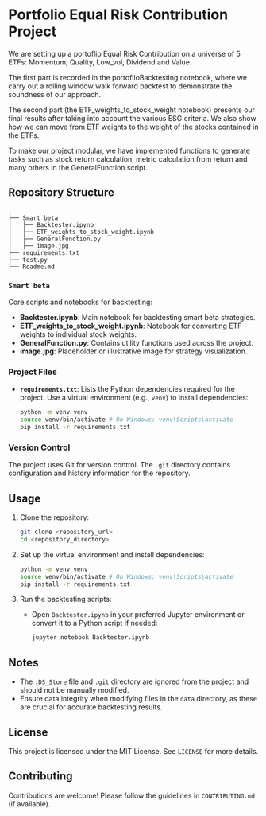 # Portfolio Equal Risk Contribution Project

We are setting up a portoflio Equal Risk Contribution on a universe of 5 ETFs: Momentum, Quality, Low_vol, Dividend and Value.

The first part is recorded in the portoflioBacktesting notebook, where we carry out a rolling window walk forward backtest to demonstrate the soundness of our approach.

The second part (the ETF_weights_to_stock_weight notebook) presents our final results after taking into account the various ESG criteria. We also show how we can move from ETF weights to the weight of the stocks contained in the ETFs.

To make our project modular, we have implemented functions to generate tasks such as stock return calculation, metric calculation from return and many others in the GeneralFunction script.

## Repository Structure

```plaintext
.
├── Smart beta
│   ├── Backtester.ipynb
│   ├── ETF_weights_to_stock_weight.ipynb
│   ├── GeneralFunction.py
│   ├── image.jpg
├── requirements.txt
├── test.py
└── Readme.md
```

### `Smart beta`

Core scripts and notebooks for backtesting:

- **Backtester.ipynb**: Main notebook for backtesting smart beta strategies.
- **ETF_weights_to_stock_weight.ipynb**: Notebook for converting ETF weights to individual stock weights.
- **GeneralFunction.py**: Contains utility functions used across the project.
- **image.jpg**: Placeholder or illustrative image for strategy visualization.

### Project Files

- **`requirements.txt`**: Lists the Python dependencies required for the project. Use a virtual environment (e.g., `venv`) to install dependencies:
  ```bash
  python -m venv venv
  source venv/bin/activate # On Windows: venv\Scripts\activate
  pip install -r requirements.txt
  ```


### Version Control

The project uses Git for version control. The `.git` directory contains configuration and history information for the repository.

## Usage

1. Clone the repository:
   ```bash
   git clone <repository_url>
   cd <repository_directory>
   ```

2. Set up the virtual environment and install dependencies:
   ```bash
   python -m venv venv
   source venv/bin/activate # On Windows: venv\Scripts\activate
   pip install -r requirements.txt
   ```

3. Run the backtesting scripts:
   - Open `Backtester.ipynb` in your preferred Jupyter environment or convert it to a Python script if needed:
     ```bash
     jupyter notebook Backtester.ipynb
     ```



## Notes

- The `.DS_Store` file and `.git` directory are ignored from the project and should not be manually modified.
- Ensure data integrity when modifying files in the `data` directory, as these are crucial for accurate backtesting results.

## License

This project is licensed under the MIT License. See `LICENSE` for more details.

## Contributing

Contributions are welcome! Please follow the guidelines in `CONTRIBUTING.md` (if available).
